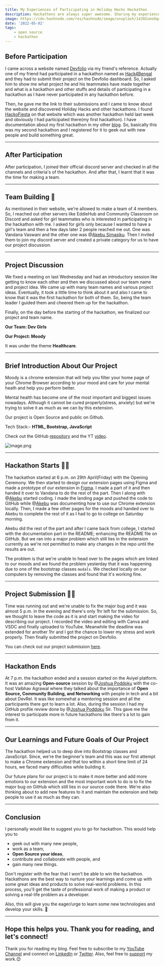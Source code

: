 ```yaml
---
title: My Experiences of Participating in Holiday Hacks Hackathon
description: Hackathons are always super awesome. Sharing my experiences of participating in my second hackathon called...
image: https://cdn.hashnode.com/res/hashnode/image/unsplash/14JOIxmsOqA/upload/v1651477543646/LG5wv5xxM.jpeg
date: '2022-05-02'
tags: 
    - open source
    - hackathon
---
```


## Before Participation
I came across a website named [Devfolio](https://devfolio.co/) via my friend's reference. Actually one of my friend had participated in a hackathon named as [Hack4Bengal](https://hack4bengal.tech/) and they had to submit their project on the Devfolio dashboard. So, I asked him to show me what project he and his teammates have made together and what is a hackathon and other stuffs and details of participating in a hackathon as I have never participated in any hackathon before. 

Then, he gave me the link to their submissions and I came to know about the website and discovered Holiday Hacks and other hackathons. I found [HackoFiesta](https://hack.iiitl.ac.in/) on that website which was another hackathon held last week and obviously I had participated there(my first hackathon).
I have documentation about my first hackathon in my other [blog](https://susmitadey.hashnode.dev/).
So, basically this was my second hackathon and I registered for it to geek out with new people and build something great.

---

## After Participation
After participation, I joined their official discord server and checked in all the channels and criteria's of the hackathon. And after that, I learnt that it was the time for making a team. 

---

## Team Building 🤼
As mentioned in their website, we're allowed to make a team of 4 members.
So, I reached out other servers like EddieHub and Community Classroom on Discord and asked for girl teammates who is interested in participating in the hackathon with me.
I asked for girls only because I wanted to have a girl's team and then a few days later 2 people reached me out. One was Vandana Vaswani and the other one was @[Akebu  Simasiku](@akebu6). Then I invited them to join my discord server and created a private category for us to have our project discussion. 

---

## Project Discussion 
We fixed a meeting on last Wednesday and had an introductory session like getting to know each other and then we discussed about our team name and project idea. We came up with many team names and various project ideas. Eventually, it took a little time to think about it and also I came to know that it was the first hackathon for both of them. So, being the team leader I guided them and cheered them up for the hackathon. 

Finally, on the day before the starting of the hackathon, we finalized our project and team name.

**Our Team: Dev Girls**

**Our Project: Moody**

It was under the theme **Healthcare**.

---

## Brief Introduction About Our Project
Moody is a chrome extension that will help you filter your home page of your Chrome Browser according to your mood and care for your mental heath and help you perform better. 

Mental health has become one of the most important and biggest issues nowadays. Although it cannot be cured properly(stress, anxiety) but we're trying to solve it as much as we can by this extension. 

Our project is Open Source and public on Github.

Tech Stack:- **HTML, Bootstrap, JavaScript**

Check out the GitHub [repository](https://github.com/Susmita-Dey/Moody) and the YT [video](https://youtu.be/jSUDUitqoOI).

![image.png](https://cdn.hashnode.com/res/hashnode/image/upload/v1651485996471/5CrHTCwZU.png )

---

## Hackathon Starts 👩‍💻
The hackathon started at 6 p.m. on 29th April(Friday) with the Opening Ceremony. We then started to design our extension pages using Figma and made a prototype of our extension in [Figma](https://www.figma.com/file/HthSH20cAg6WXbjLOW8af9/Moody---Chrome-Extension?node-id=0%3A1). I made a part of it and then handed it over to Vandana to do the rest of the part.
Then I along with @[Akebu](@akebu6) started coding. I made the landing page and pushed the code to GitHub while @[Akebu](@akebu6) was documenting how to use our Chrome extension locally.
Then, I made a few other pages for the moods and handed over to Akebu to complete the rest of it as I had to go to college on Saturday morning. 

Akebu did the rest of the part and after I came back from college, I started with the documentation part in the README; enhancing the README file on GitHub. But we ran into a major problem which still lies in the extension currently as we're not permitted to make any changes in the repo until the results are out. 

The problem is that we're unable to head over to the pages which are linked to our moods and we found the problem yesterday that it was happening due to one of the bootstrap classes `modals`. We checked locally on our computers by removing the classes and found that it's working fine.

---

## Project Submission 👩‍💻
Time was running out and we're unable to fix the major bug and it was almost 5 p.m. in the evening and there's only 1hr left for the submission. So, we thought to leave the code as it is and start making the video for describing our project. I recorded the video and editing with Canva and VSDC and finally uploaded to YouTube. Meanwhile the deadline was extended for another 1hr and I got the chance to lower my stress and work properly. Then finally submitted the project on Devfolio.

You can check out our project submission [here](https://devfolio.co/projects/moody-b6cf).

---

## Hackathon Ends
At 7 p.m. the hackathon ended and a session started on the Aviyel platform. It was an amazing **Open-source** session by @[Joshua Poddoku](@joshuapoddoku) with the co-host Vaibhav Agrawal where they talked about the importance of **Open Source, Community Building, and Networking** with people in tech and a bit about DevRel. It was like somewhat a mentoring session and all the participants there got to learn a lot. Also, during the session I had my GitHub profile review done by @[Joshua Poddoku](@joshuapoddoku) Sir. This gave me the interest to participate more in future hackathons like there's a lot to gain from it.

---

## Our Learnings and Future Goals of Our Project

The hackathon helped us to deep dive into Bootstrap classes and JavaScript. Since, we're the beginner's team and this was our first attempt to make a Chrome extension and that too within a short time limit of 24 hours, we faced many difficulties while building it.

Our future plans for our project is to make it more better and add more emotions to our extension and the most important work to do is to fix the major bug on GitHub which still lies in our source code there.
We're also thinking about to add new features to it and maintain the extension and help people to use it as much as they can.

---

## Conclusion
I personally would like to suggest you to go for hackathon. 
This would help you to 
- geek out with many new people, 
- work as a team,
- **Open Source your ideas**,
- contribute and collaborate with people, and 
- gain many new things.

Don't register with the fear that I won't be able to win the hackathon. Hackathons are the best way to nurture your learnings and come up with some great ideas and products to solve real-world problems. In this process, you'll get the taste of professional work of making a product or solving a real-life problem as a developer. 

Also, this will give you the eager/urge to learn some new technologies and develop your skills. 🚀

---

## Hope this helps you. Thank you for reading, and let's connect!
Thank you for reading my blog. Feel free to subscribe to my [YouTube Channel](https://www.youtube.com/channel/UCsuzc8lqAbgUYo4yzpjtfSw) and connect on [LinkedIn](https://www.linkedin.com/in/susmita-dey-15a15a210/) or [Twitter](https://twitter.com/its_SusmitaDey).
Also, feel free to [support](https://www.buymeacoffee.com/susmitadey) my work.😊